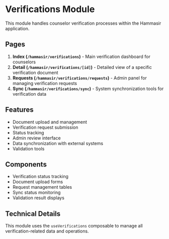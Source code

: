# Verifications Module

This module handles counselor verification processes within the Hammasir application.

## Pages

1. **Index (`/hammasir/verifications`)** - Main verification dashboard for counselors
2. **Detail (`/hammasir/verifications/[id]`)** - Detailed view of a specific verification document
3. **Requests (`/hammasir/verifications/requests`)** - Admin panel for managing verification requests
4. **Sync (`/hammasir/verifications/sync`)** - System synchronization tools for verification data

## Features

- Document upload and management
- Verification request submission
- Status tracking
- Admin review interface
- Data synchronization with external systems
- Validation tools

## Components

- Verification status tracking
- Document upload forms
- Request management tables
- Sync status monitoring
- Validation result displays

## Technical Details

This module uses the `useVerifications` composable to manage all verification-related data and operations.